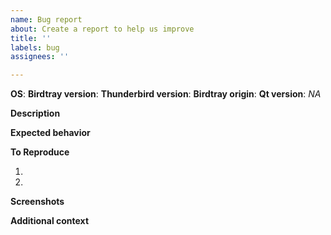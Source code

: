 ```yaml
---
name: Bug report
about: Create a report to help us improve
title: ''
labels: bug
assignees: ''

---
```


<!-- Thank you for creating this bug report. -->
<!-- Texts like these are comments to help you create the bug report and will not be visible in the final bugreport. -->

**OS**: <!-- Your operating system and it's version. For Windows, please specify if it is 64 or 32 bit. For Linux, please also include your distribution name and version. -->
**Birdtray version**: <!-- The version of Birdtray, can be found in the "About" tab of the preferences. -->
**Thunderbird version**: <!-- The Thunderbird version. -->
**Birdtray origin**: <!-- How did you install Birdtray? Possible options could be: "From source", "From installer" or "From package manager" -->
**Qt version**: _NA_ <!-- Only fill this, if you compiled Birdtray yourself. -->

**Description**
<!-- Describe what happened as exact as possible. -->

**Expected behavior**
<!-- Describe what you expected to happen instead. -->

**To Reproduce**
<!-- Describe the steps to reproduce the bug. -->
1. <!-- Step 1 -->
2. <!-- Step 2 -->
<!-- ... -->

**Screenshots**
<!-- If you have any screenshots to help explain your problem, paste them here. Otherwise you can delete this section. -->

**Additional context**
<!-- If you have any additional information about the problem, include it here. Otherwise you can delete this section. -->
